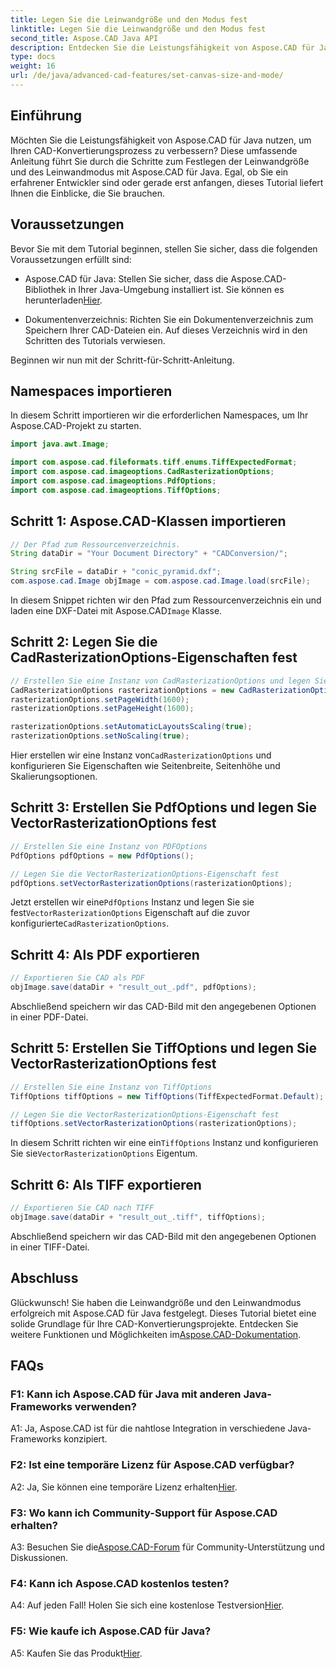 ```yaml
---
title: Legen Sie die Leinwandgröße und den Modus fest
linktitle: Legen Sie die Leinwandgröße und den Modus fest
second_title: Aspose.CAD Java API
description: Entdecken Sie die Leistungsfähigkeit von Aspose.CAD für Java mit unserer Schritt-für-Schritt-Anleitung zum Festlegen von Leinwandgröße und -modus. Konvertieren Sie CAD-Dateien mühelos in die Formate PDF und TIFF.
type: docs
weight: 16
url: /de/java/advanced-cad-features/set-canvas-size-and-mode/
---
```

## Einführung

Möchten Sie die Leistungsfähigkeit von Aspose.CAD für Java nutzen, um Ihren CAD-Konvertierungsprozess zu verbessern? Diese umfassende Anleitung führt Sie durch die Schritte zum Festlegen der Leinwandgröße und des Leinwandmodus mit Aspose.CAD für Java. Egal, ob Sie ein erfahrener Entwickler sind oder gerade erst anfangen, dieses Tutorial liefert Ihnen die Einblicke, die Sie brauchen.

## Voraussetzungen

Bevor Sie mit dem Tutorial beginnen, stellen Sie sicher, dass die folgenden Voraussetzungen erfüllt sind:

-  Aspose.CAD für Java: Stellen Sie sicher, dass die Aspose.CAD-Bibliothek in Ihrer Java-Umgebung installiert ist. Sie können es herunterladen[Hier](https://releases.aspose.com/cad/java/).

- Dokumentenverzeichnis: Richten Sie ein Dokumentenverzeichnis zum Speichern Ihrer CAD-Dateien ein. Auf dieses Verzeichnis wird in den Schritten des Tutorials verwiesen.

Beginnen wir nun mit der Schritt-für-Schritt-Anleitung.

## Namespaces importieren

In diesem Schritt importieren wir die erforderlichen Namespaces, um Ihr Aspose.CAD-Projekt zu starten.
```java
import java.awt.Image;

import com.aspose.cad.fileformats.tiff.enums.TiffExpectedFormat;
import com.aspose.cad.imageoptions.CadRasterizationOptions;
import com.aspose.cad.imageoptions.PdfOptions;
import com.aspose.cad.imageoptions.TiffOptions;
```

## Schritt 1: Aspose.CAD-Klassen importieren

```java
// Der Pfad zum Ressourcenverzeichnis.
String dataDir = "Your Document Directory" + "CADConversion/";

String srcFile = dataDir + "conic_pyramid.dxf";
com.aspose.cad.Image objImage = com.aspose.cad.Image.load(srcFile);
```

 In diesem Snippet richten wir den Pfad zum Ressourcenverzeichnis ein und laden eine DXF-Datei mit Aspose.CAD`Image` Klasse.

## Schritt 2: Legen Sie die CadRasterizationOptions-Eigenschaften fest

```java
// Erstellen Sie eine Instanz von CadRasterizationOptions und legen Sie deren verschiedene Eigenschaften fest
CadRasterizationOptions rasterizationOptions = new CadRasterizationOptions();
rasterizationOptions.setPageWidth(1600);
rasterizationOptions.setPageHeight(1600);

rasterizationOptions.setAutomaticLayoutsScaling(true);
rasterizationOptions.setNoScaling(true);
```

 Hier erstellen wir eine Instanz von`CadRasterizationOptions` und konfigurieren Sie Eigenschaften wie Seitenbreite, Seitenhöhe und Skalierungsoptionen.

## Schritt 3: Erstellen Sie PdfOptions und legen Sie VectorRasterizationOptions fest

```java
// Erstellen Sie eine Instanz von PDFOptions
PdfOptions pdfOptions = new PdfOptions();

// Legen Sie die VectorRasterizationOptions-Eigenschaft fest
pdfOptions.setVectorRasterizationOptions(rasterizationOptions);
```

 Jetzt erstellen wir eine`PdfOptions` Instanz und legen Sie sie fest`VectorRasterizationOptions` Eigenschaft auf die zuvor konfigurierte`CadRasterizationOptions`.

## Schritt 4: Als PDF exportieren

```java
// Exportieren Sie CAD als PDF
objImage.save(dataDir + "result_out_.pdf", pdfOptions);
```

Abschließend speichern wir das CAD-Bild mit den angegebenen Optionen in einer PDF-Datei.

## Schritt 5: Erstellen Sie TiffOptions und legen Sie VectorRasterizationOptions fest

```java
// Erstellen Sie eine Instanz von TiffOptions
TiffOptions tiffOptions = new TiffOptions(TiffExpectedFormat.Default);

// Legen Sie die VectorRasterizationOptions-Eigenschaft fest
tiffOptions.setVectorRasterizationOptions(rasterizationOptions);
```

In diesem Schritt richten wir eine ein`TiffOptions` Instanz und konfigurieren Sie sie`VectorRasterizationOptions` Eigentum.

## Schritt 6: Als TIFF exportieren

```java
// Exportieren Sie CAD nach TIFF
objImage.save(dataDir + "result_out_.tiff", tiffOptions);
```

Abschließend speichern wir das CAD-Bild mit den angegebenen Optionen in einer TIFF-Datei.

## Abschluss

 Glückwunsch! Sie haben die Leinwandgröße und den Leinwandmodus erfolgreich mit Aspose.CAD für Java festgelegt. Dieses Tutorial bietet eine solide Grundlage für Ihre CAD-Konvertierungsprojekte. Entdecken Sie weitere Funktionen und Möglichkeiten im[Aspose.CAD-Dokumentation](https://reference.aspose.com/cad/java/).

## FAQs

### F1: Kann ich Aspose.CAD für Java mit anderen Java-Frameworks verwenden?

A1: Ja, Aspose.CAD ist für die nahtlose Integration in verschiedene Java-Frameworks konzipiert.

### F2: Ist eine temporäre Lizenz für Aspose.CAD verfügbar?

 A2: Ja, Sie können eine temporäre Lizenz erhalten[Hier](https://purchase.aspose.com/temporary-license/).

### F3: Wo kann ich Community-Support für Aspose.CAD erhalten?

 A3: Besuchen Sie die[Aspose.CAD-Forum](https://forum.aspose.com/c/cad/19) für Community-Unterstützung und Diskussionen.

### F4: Kann ich Aspose.CAD kostenlos testen?

 A4: Auf jeden Fall! Holen Sie sich eine kostenlose Testversion[Hier](https://releases.aspose.com/).

### F5: Wie kaufe ich Aspose.CAD für Java?

 A5: Kaufen Sie das Produkt[Hier](https://purchase.aspose.com/buy).